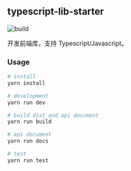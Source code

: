 ## typescript-lib-starter

![build](https://github.com/qqxs/rollup-typescript-lib-starter/workflows/build/badge.svg)

<!-- ![Version](https://img.shields.io/npm/v/rollup-typescript-lib-starter.svg)
![License](https://img.shields.io/npm/l/rollup-typescript-lib-starter.svg) -->

开发前端库，支持 Typescript/Javascript。

### Usage

```sh
# install
yarn install

# development
yarn run dev

# build dist and api document
yarn run build

# api document
yarn run docs

# test
yarn run test
```
